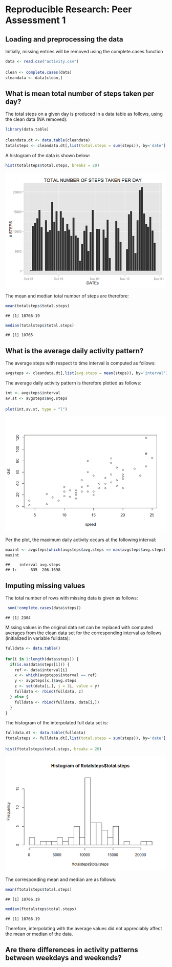 # Reproducible Research: Peer Assessment 1


## Loading and preprocessing the data

Initially, missing entries will be removed using the complete.cases function


```r
data <- read.csv("activity.csv")

clean <- complete.cases(data)
cleandata <- data[clean,]
```

## What is mean total number of steps taken per day?

The total steps on a given day is produced in a data table as follows, using the clean data (NA removed):


```r
library(data.table)

cleandata.dt <- data.table(cleandata)
totalsteps <- cleandata.dt[,list(total.steps = sum(steps)), by='date']
```

A histogram of the data is shown below:


```r
hist(totalsteps$total.steps, breaks = 20)
```

![](PA1_template_files/figure-html/unnamed-chunk-3-1.png) 

The mean and median total number of steps are therefore:


```r
mean(totalsteps$total.steps)
```

```
## [1] 10766.19
```

```r
median(totalsteps$total.steps)
```

```
## [1] 10765
```

## What is the average daily activity pattern?

The average steps with respect to time interval is computed as follows:


```r
avgsteps <- cleandata.dt[,list(avg.steps = mean(steps)), by='interval']
```

The average daily activity pattern is therefore plotted as follows:


```r
int <- avgsteps$interval
av.st <- avgsteps$avg.steps

plot(int,av.st, type = "l")
```

![](PA1_template_files/figure-html/unnamed-chunk-6-1.png) 

Per the plot, the maximum daily activity occurs at the following interval:


```r
maxint <- avgsteps[which(avgsteps$avg.steps == max(avgsteps$avg.steps)),]
maxint
```

```
##    interval avg.steps
## 1:      835  206.1698
```

## Imputing missing values

The total number of rows with missing data is given as follows:


```r
 sum(!complete.cases(data$steps))
```

```
## [1] 2304
```

Missing values in the original data set can be replaced with computed averages from the clean data set for the corresponding interval as follows (initialized in variable fulldata):


```r
fulldata <- data.table()

for(i in 1:length(data$steps)) {
  if(is.na(data$steps[i])) {
    ref <- data$interval[i]
    x <- which(avgsteps$interval == ref)
    y <- avgsteps[x,]$avg.steps
    z <- set(data[i,], j = 1L, value = y)
    fulldata <- rbind(fulldata, z)
  } else {
    fulldata <- rbind(fulldata, data[i,])
  }
}
```

The histogram of the interpolated full data set is:


```r
fulldata.dt <- data.table(fulldata)
ftotalsteps <- fulldata.dt[,list(total.steps = sum(steps)), by='date']

hist(ftotalsteps$total.steps, breaks = 20)
```

![](PA1_template_files/figure-html/unnamed-chunk-10-1.png) 

The corresponding mean and median are as follows:


```r
mean(ftotalsteps$total.steps)
```

```
## [1] 10766.19
```

```r
median(ftotalsteps$total.steps)
```

```
## [1] 10766.19
```

Therefore, interpolating with the average values did not appreciably affect the mean or median of the data.

## Are there differences in activity patterns between weekdays and weekends?


